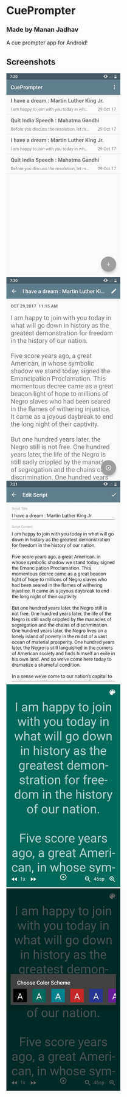 # CuePrompter
### Made by Manan Jadhav

A cue prompter app for Android!

## Screenshots

<img src="./screenshots/1.jpg"  width="300px"/>
<img src="./screenshots/2.jpg"  width="300px"/>
<img src="./screenshots/3.jpg"  width="300px"/>
<img src="./screenshots/4.jpg"  width="300px"/>
<img src="./screenshots/5.jpg"  width="300px"/>